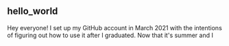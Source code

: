 ## hello_world

Hey everyone! I set up my GitHub account in March 2021 with the intentions of figuring out how to use it after I graduated. Now that it's summer and I
